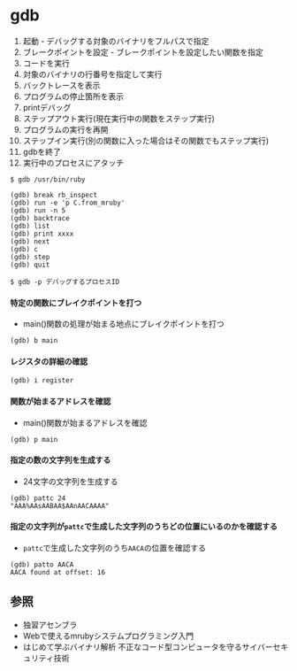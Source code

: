 # gdb
1. 起動 - デバッグする対象のバイナリをフルパスで指定
2. ブレークポイントを設定 - ブレークポイントを設定したい関数を指定
3. コードを実行
4. 対象のバイナリの行番号を指定して実行
5. バックトレースを表示
6. プログラムの停止箇所を表示
7. printデバッグ
8. ステップアウト実行(現在実行中の関数をステップ実行)
9. プログラムの実行を再開
10. ステップイン実行(別の関数に入った場合はその関数でもステップ実行)
11. gdbを終了
12. 実行中のプロセスにアタッチ

```
$ gdb /usr/bin/ruby

(gdb) break rb_inspect
(gdb) run -e 'p C.from_mruby'
(gdb) run -n 5
(gdb) backtrace
(gdb) list
(gdb) print xxxx
(gdb) next
(gdb) c
(gdb) step
(gdb) quit

$ gdb -p デバッグするプロセスID
```

#### 特定の関数にブレイクポイントを打つ
- main()関数の処理が始まる地点にブレイクポイントを打つ

```
(gdb) b main
```

#### レジスタの詳細の確認
```
(gdb) i register
```

#### 関数が始まるアドレスを確認
- main()関数が始まるアドレスを確認

```
(gdb) p main
```

#### 指定の数の文字列を生成する
- 24文字の文字列を生成する

```
(gdb) pattc 24
"AAA%AAsAABAA$AAnAACAAAA"
```

#### 指定の文字列が`pattc`で生成した文字列のうちどの位置にいるのかを確認する
- `pattc`で生成した文字列のうち`AACA`の位置を確認する

```
(gdb) patto AACA
AACA found at offset: 16
```

## 参照
- 独習アセンブラ
- Webで使えるmrubyシステムプログラミング入門
- はじめて学ぶバイナリ解析 不正なコード型コンピュータを守るサイバーセキュリティ技術
